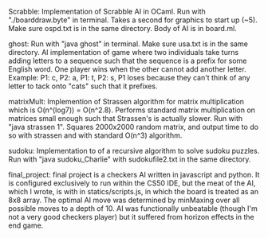 Scrabble: Implementation of Scrabble AI in OCaml. Run with "./boarddraw.byte" in terminal. Takes a second for graphics to start up (~5). Make sure ospd.txt is in the same directory. Body of AI is in board.ml.

ghost: Run with "java ghost" in terminal. Make sure usa.txt is in the same directory. AI implementation of game where two individuals take turns adding letters to a sequence such that the sequence is a prefix for some English word. One player wins when the other cannot add another letter. Example: P1: c, P2: a, P1: t, P2: s, P1 loses because they can't think of any letter to tack onto "cats" such that it prefixes.

matrixMult: Implemention of Strassen algorithm for matrix multiplication which is O(n^(log7)) = O(n^2.8). Performs standard matrix multiplication on matrices small enough such that Strassen's is actually slower. Run with "java strassen 1". Squares 2000x2000 random matrix, and output time to do so with strassen and with standard O(n^3) algorithm.

sudoku: Implementation to of a recursive algorithm to solve sudoku puzzles. Run with "java sudoku_Charlie" with sudokufile2.txt in the same directory.

final_project: final project is a checkers AI written in javascript and python. It is configured exclusively to run within the CS50 IDE, but the meat of the AI, which I wrote, is with in statics/scripts.js, in which the board is treated as an 8x8 array. The optimal AI move was determined by minMaxing over all possible moves to a depth of 10. AI was functionally unbeatable (though I'm not a very good checkers player) but it suffered from horizon effects in the end game. 
